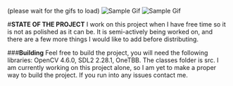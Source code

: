 (please wait for the gifs to load)
![Sample Gif](https://github.com/508312/public-files/blob/master/demo/gif_hand.gif)
![Sample Gif](https://github.com/508312/public-files/blob/master/demo/gif_auto.gif)

#**STATE OF THE PROJECT**
I work on this project when I have free time so it is not as polished as it can be. 
It is semi-actively being worked on, and there are a few more things I would like to add before distributing.

###**Building**
Feel free to build the project, you will need the following libraries: OpenCV 4.6.0, SDL2 2.28.1, OneTBB. 
The classes folder is src.
I am currently working on this project alone, so I am yet to make a proper way to build the project. 
If you run into any issues contact me.

